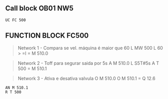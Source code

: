 ## Call block OB01 NW5 

	UC FC 500
	
## FUNCTION BLOCK FC500

> Network 1 - Compara se vel. máquina é maior que 60
	L MW 500
	L 60
	> =I
	= M 510.0

> Network 2 - Toff para segurar saida por 5s
	A M 510.0
	L S5T#5s
	A T 500
	= M 510.1
	
> Network 3 - Ativa e desativa valvula
	O M 510.0
	O M 510.1
	= Q 12.6
	
	AN M 510.1
	R T 500	 
